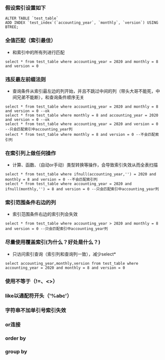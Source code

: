 ### 假设索引设置如下
```
ALTER TABLE `test_table` 
ADD INDEX `test_index`(`accounting_year`, `monthly`, `version`) USING BTREE;
```
### 全值匹配（索引最佳）
- 和索引中的所有列进行匹配
```
select * from test_table where accounting_year = 2020 and monthly = 8 and version = 0
```
### 违反最左前缀法则
- 查询条件从索引最左边的列开始，并且不跳过中间的列（带头大哥不能死，中间兄弟不能断），和查询条件顺序无关
```
select * from test_table where accounting_year = 2020 and monthly = 8 and version = 0 --ok
select * from test_table where monthly = 8 and accounting_year = 2020 and version = 0 --ok
select * from test_table where accounting_year = 2020 and version = 0 --只会匹配索引中accounting_year列
select * from test_table where monthly = 8 and version = 0 --不会匹配索引列 
```
### 在索引列上做任何操作
- 计算、函数、（自动or手动）类型转换等操作，会导致索引失效从而全表扫描
```
select * from test_table where ifnull(accounting_year,'') = 2020 and monthly = 8 and version = 0 --不会匹配索引列
select * from test_table where accounting_year = 2020 and ifnull(monthly,'') = 8 and version = 0 --只会匹配索引中accounting_year列
```
### 索引范围条件右边的列
- 索引范围条件右边的索引列会失效
```
select * from test_table where accounting_year > 2020 and monthly = 8 and version = 0 --只会匹配索引中accounting_year列
```
### 尽量使用覆盖索引(为什么？好处是什么？)
- 只访问索引查询（索引列和查询列一致），减少select*
```
select accounting_year,monthly,version from test_table where accounting_year = 2020 and monthly = 8 and version = 0
```
### 使用不等于（!=、<>）
### like以通配符开头（'%abc'）
### 字符串不加单引号索引失效
### or连接
### order by
### group by
### 
### 
### 
